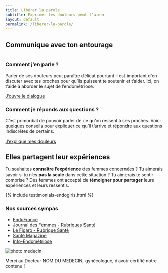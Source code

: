 ```yaml
---
title: Libérer la parole
subtitle: Exprimer tes douleurs peut t’aider
layout: default
permalink: /liberer-la-parole/
---
```




<section id="section">
    <div class="container">
        <div class="">
            <h2><span>Communique avec ton entourage</span></h2>
            <div class="row d-flex justify-content-between mt-75 mb-75">
                <div class="col-12 col-lg-6 mb-4 mb-lg-0">
                    <img class="w-100" src="{{ "/assets/images/interrogation_homepage.jpg" | relative_url }}" alt="">
                </div>
                <div class="col-12 col-lg-5 d-flex justify-content-center align-items-start flex-column ">
                    <h3 class="titre_sommaire_accueil">Comment j’en parle ?</h3>
                    <p class="card-text">Parler de ses douleurs peut paraître délicat pourtant il est important d'en discuter avec tes proches pour qu’ils puissent te soutenir et t’aider. Ici, on t’aide à aborder le sujet de l’endométriose.</p>
                    <a href="/que-m-arrive-t-il/" class="btn btn-primary btn-sm mx-auto mx-lg-0">J’ouvre le dialogue</a>
                </div>
            </div>
            <div class="row d-flex justify-content-between mb-75">
                <div class="order-1 order-lg-2 col-12 col-lg-6 mb-4 mb-lg-0">
                    <img class="w-100" src="{{ "/assets/images/discussion_homepage.png" | relative_url }}" alt="" >
                </div>
                <div class="order-2 order-lg-1 col-12 col-lg-5 d-flex justify-content-center flex-column ">
                    <h3 class="titre_sommaire_accueil">Comment je réponds aux questions ?</h3>
                    <p class="card-text">C’est primordial de pouvoir parler de ce qu’on ressent à ses proches. Voici quelques conseils pour expliquer ce qu’il t’arrive et répondre aux questions indiscrètes de certains.</p>
                    <a href="/que-m-arrive-t-il/" class="btn btn-primary btn-sm">J’explique mes douleurs</a>
                </div>
            </div>
        </div>
    </div>
</section>
<section class="mt-125 mb-100">
    <div class="container">
        <div class="row">
            <div class="col-12 col-lg-8">
                <h2 class="mb-4"><span>Elles partagent leur expériences</span></h2>
                <p class="col-lg-10 mt-75 mb-5">Tu souhaites <b>connaître l’expérience</b> des femmes concernées ? Tu aimerais savoir si tu n’es <b>pas la seule</b> dans cette situation ? Tu aimerais te sentir comprise ? Des femmes ont accepté de <b>témoigner pour partager</b> leurs expériences et leurs ressentis.</p>
            </div>
        </div>
    </div>
    {% include testimonials-endogirls.html %}
</section>
<section class="sources pb-100">
    <div class="container">
        <div class="row">
            <h3>Nos sources sympas</h3>
            <ul class="d-flex flex-column justify-content-lg-between flex-lg-row">
                <li><a href="#">EndoFrance</a></li>
                <li><a href="#">Journal des Femmes - Rubriques Santé</a></li>
                <li><a href="#">Le Figaro - Rubrique Santé</a></li>
                <li><a href="#">Santé Magazine</a></li>
                <li><a href="#">Info-Endométriose</a></li>
            </ul>
            <div class="d-flex">
                <img src="#" alt="photo medecin" class="mr-1">
                <p>Merci au Docteur NOM DU MEDECIN, gynécologue, d’avoir certifié notre contenu !</p>
            </div>
        </div>
    </div>
</section>